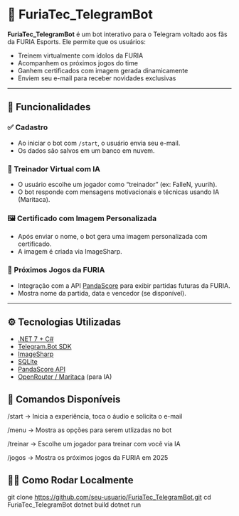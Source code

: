 # 🐾 FuriaTec_TelegramBot

**FuriaTec_TelegramBot** é um bot interativo para o Telegram voltado aos fãs da FURIA Esports. Ele permite que os usuários:

- Treinem virtualmente com ídolos da FURIA
- Acompanhem os próximos jogos do time
- Ganhem certificados com imagem gerada dinamicamente
- Enviem seu e-mail para receber novidades exclusivas

---

## 📸 Funcionalidades

### ✅ Cadastro
- Ao iniciar o bot com `/start`, o usuário envia seu e-mail.
- Os dados são salvos em um banco em nuvem.

### 🧠 Treinador Virtual com IA
- O usuário escolhe um jogador como “treinador” (ex: FalleN, yuurih).
- O bot responde com mensagens motivacionais e técnicas usando IA (Maritaca).

### 🖼️ Certificado com Imagem Personalizada
- Após enviar o nome, o bot gera uma imagem personalizada com certificado.
- A imagem é criada via ImageSharp.

### 📅 Próximos Jogos da FURIA
- Integração com a API [PandaScore](https://developers.pandascore.co/) para exibir partidas futuras da FURIA.
- Mostra nome da partida, data e vencedor (se disponível).

---

## ⚙️ Tecnologias Utilizadas

- [.NET 7 + C#](https://dotnet.microsoft.com/)
- [Telegram.Bot SDK](https://github.com/TelegramBots/Telegram.Bot)
- [ImageSharp](https://github.com/SixLabors/ImageSharp)
- [SQLite](https://www.sqlite.org/)
- [PandaScore API](https://developers.pandascore.co/)
- [OpenRouter / Maritaca](https://openrouter.ai/) (para IA)

## 💬 Comandos Disponíveis

/start → Inicia a experiência, toca o áudio e solicita o e-mail

/menu → Mostra as opções para serem utlizadas no bot

/treinar → Escolhe um jogador para treinar com você via IA

/jogos → Mostra os próximos jogos da FURIA em 2025

## 👨‍💻 Como Rodar Localmente

git clone https://github.com/seu-usuario/FuriaTec_TelegramBot.git
cd FuriaTec_TelegramBot
dotnet build
dotnet run



